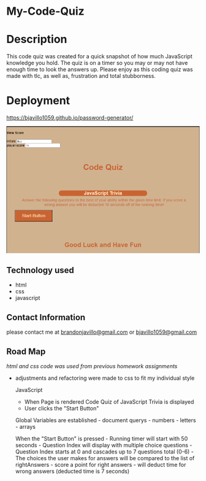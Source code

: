 # My-Code-Quiz

# Description

This code quiz was created for a quick snapshot of how much JavaScript knowledge you hold.  The quiz is on a timer so you may or may not have enough time to look the answers up.  Please enjoy as this coding quiz was made with tlc, as well as, frustration and total stubborness.

# Deployment


https://bjavillo1059.github.io/password-generator/

<img src="./assets/images/Code Quiz.PNG" alt=" img of code quiz"/>

## Technology used

- html
- css
- javascript

## Contact Information

please contact me at [brandonjavillo@gmail.com](brandonjavillo@gmail.com)
or [bjavillo1059@gmail.com](bjavillo1059@gmail.com)

## Road Map

*html and css code was used from previous homework assignments*

- adjustments and refactoring were made to css to fit my individual style

    JavaScript

    - When Page is rendered Code Quiz of JavaScript Trivia is displayed
    - User clicks the "Start Button"

    Global Variables are established
         - document querys
         - numbers
         - letters
         - arrays

    When the "Start Button" is pressed 
        - Running timer will start with 50 seconds
        - Question Index will display with multiple choice questions
        - Question Index starts at 0 and cascades up to 7 questions total (0-6)
        - The choices the user makes for answers will be compared to the list of rightAnswers 
            - score a point for right answers
            - will deduct time for wrong answers (deducted time is 7 seconds)
        




